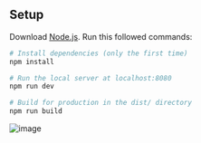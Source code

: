 ## Setup
Download [Node.js](https://nodejs.org/en/download/).
Run this followed commands:

``` bash
# Install dependencies (only the first time)
npm install

# Run the local server at localhost:8080
npm run dev

# Build for production in the dist/ directory
npm run build
```
![image](https://github.com/qbaok62/threejs-raging-sea/assets/98417594/cb086db2-ffe8-4ebe-a27b-9139e9e31594)
